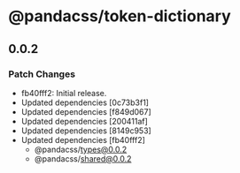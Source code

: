 # @pandacss/token-dictionary

## 0.0.2

### Patch Changes

- fb40fff2: Initial release.
- Updated dependencies [0c73b3f1]
- Updated dependencies [f849d067]
- Updated dependencies [200411af]
- Updated dependencies [8149c953]
- Updated dependencies [fb40fff2]
  - @pandacss/types@0.0.2
  - @pandacss/shared@0.0.2
